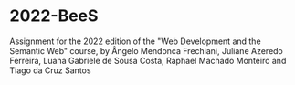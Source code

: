 # 2022-BeeS
Assignment for the 2022 edition of the "Web Development and the Semantic Web" course, by Ângelo Mendonca Frechiani, Juliane Azeredo Ferreira, Luana Gabriele de Sousa Costa, Raphael Machado Monteiro and Tiago da Cruz Santos
